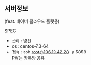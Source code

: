 ## 서버정보
(feat. 네이버 클라우드 플랫폼)

SPEC
- 관리 : 영선
- os : centos-7.3-64
- 접속 : ssh root@106.10.42.28 -p 5858   
        PW는 카톡방 공유
